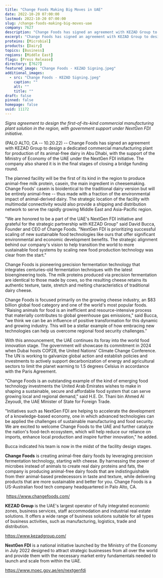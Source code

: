 ```yaml
---
title: "Change Foods Making Big Moves in UAE"
date: 2022-10-20 07:00:00
lastmod: 2022-10-20 07:00:00
slug: /change-foods-making-big-moves-uae
company: 7627
description: "Change Foods has signed an agreement with KEZAD Group to design a dedicated commercial manufacturing plant for production of its animal-free dairy in Abu Dhabi, with the support of the Ministry of Economy of the UAE under the NextGen FDI initiative. The company also shared it is in the final stages of closing a bridge funding round."
excerpt: "Change Foods has signed an agreement with KEZAD Group to design a dedicated commercial manufacturing plant for production of its animal-free dairy in Abu Dhabi, with the support of the Ministry of Economy of the UAE under the NextGen FDI initiative. The company also shared it is in the final stages of closing a bridge funding round."
proteins: [Microbial]
products: [Dairy]
topics: [Business]
regions: [Middle East]
flags: [Press Release]
directory: [7627]
featured_image: "Change Foods - KEZAD Signing.jpeg"
additional_images:
  - src: "Change Foods - KEZAD Signing.jpeg"
    caption: ""
    alt: ""
    title: ""
draft: false
pinned: false
homepage: false
uuid: 11172
---
```

*Signs agreement to design the first-of-its-kind commercial
manufacturing plant solution in the region, with government support
under NextGen FDI initiative.*

(PALO ALTO, CA -- 10.20.22) \-- Change Foods has signed an agreement
with KEZAD Group to design a dedicated commercial manufacturing plant
for production of its animal-free dairy in Abu Dhabi, with the support
of the Ministry of Economy of the UAE under the NextGen FDI initiative.
The company also shared it is in the final stages of closing a bridge
funding round.

The planned facility will be the first of its kind in the region to
produce animal-free milk protein, casein, the main ingredient in
cheesemaking. Change Foods' casein is bioidentical to the traditional
dairy version but will be entirely animal-free \-- thus made with a
fraction of the environmental impact of animal-derived dairy. The
strategic location of the facility with multimodal connectivity would
also provide a shipping and distribution network to serve the rapidly
growing Middle East and Asia-Pacific region.

"We are honored to be a part of the UAE's NextGen FDI initiative and
grateful for the strategic partnership with KEZAD Group" said David
Bucca, Founder and CEO of Change Foods. "NextGen FDI is prioritizing
successful scaling of new sustainable food technologies like ours that
offer significant environmental and economic development benefits. The
strategic alignment behind our company's vision to help transition the
world to more sustainable food systems by scaling new food production
technology was clear from the start." 

Change Foods is pioneering precision fermentation technology that
integrates centuries-old fermentation techniques with the latest
bioengineering tools. The milk proteins produced via precision
fermentation are identical to those made by cows, so the resulting
cheese retains its authentic texture, taste, stretch and melting
characteristics of traditional dairy cheese.

Change Foods is focused primarily on the growing cheese industry, an
\$83 billion global food category and one of the world's most popular
foods. "Raising animals for food is an inefficient and
resource-intensive process that materially contributes to global
greenhouse gas emissions," said Bucca, "we think we can be an influence
of positive transformation for this dynamic and growing industry. This
will be a stellar example of how embracing new technologies can help us
overcome regional food security challenges."

With this announcement, the UAE continues its foray into the world food
innovation stage. The government will showcase its commitment in 2024
when Dubai hosts COP28, the United Nations' Climate Change Conference.
The UN is working to galvanize global action and establish policies and
investments to actively support decarbonization of energy and
agricultural sectors to limit the planet warming to 1.5 degrees Celsius
in accordance with the Paris Agreement.

"Change Foods is an outstanding example of the kind of emerging food
technology investments the United Arab Emirates wishes to make in
shaping a sustainable, secure and affordable food system that can serve
growing local and regional demand," said H.E. Dr. Thani bin Ahmed Al
Zeyoudi, the UAE Minister of State for Foreign Trade.

"Initiatives such as NextGen FDI are helping to accelerate the
development of a knowledge-based economy, one in which advanced
technologies can be applied the challenges of sustainable manufacturing
and food security. We are excited to welcome Change Foods to the UAE and
further catalyze the nation's food-tech ecosystem, which will help
reduce our reliance on imports, enhance local production and inspire
further innovation," he added.

Bucca indicated his team is now in the midst of the facility design
stages.

**Change Foods** is creating animal-free dairy foods by leveraging
precision fermentation technology, starting with cheese. By harnessing
the power of microbes instead of animals to create real dairy proteins
and fats, the company is producing animal-free dairy foods that are
indistinguishable from their animal-based predecessors in taste and
texture, while delivering products that are more sustainable and better
for you. Change Foods is a US-Australian food tech company headquartered
in Palo Alto, CA.

 <https://www.changefoods.com/>

**KEZAD Group** is the UAE's largest operator of fully integrated
economic zones, business services, staff accommodation and industrial
real estate solutions. It offers a wide range of business solutions
suitable for all types of business activities, such as manufacturing,
logistics, trade and distribution.

<https://www.kezadgroup.com/>

**NextGen FDI** is a national initiative launched by the Ministry of the
Economy in July 2022 designed to attract strategic businesses from all
over the world and provide them with the necessary market entry
fundamentals needed to launch and scale from within the UAE.

<https://www.moec.gov.ae/en/nextgenfdi>
